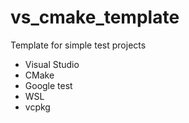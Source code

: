 # vs_cmake_template
Template for simple test projects
* Visual Studio
* CMake
* Google test
* WSL
* vcpkg